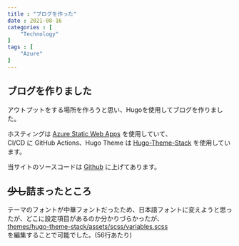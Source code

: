 ```yaml
---
title : "ブログを作った"
date : 2021-08-16
categories : [
    "Technology"
]
tags : [
    "Azure"
]
---
```


## ブログを作りました
アウトプットをする場所を作ろうと思い、Hugoを使用してブログを作りました。

ホスティングは [Azure Static Web Apps](https://azure.microsoft.com/ja-jp/services/app-service/static/) を使用していて、  
CI/CD に GitHub Actions、Hugo Theme は [Hugo-Theme-Stack](https://github.com/CaiJimmy/hugo-theme-stack) を使用しています。

当サイトのソースコードは [Github](https://github.com/rikupin1105/blog.rikupin.com) に上げてあります。

## ~~少し~~詰まったところ
テーマのフォントが中華フォントだったため、日本語フォントに変えようと思ったが、どこに設定項目があるのか分かりづらかったが、  
[themes/hugo-theme-stack/assets/scss/variables.scss](https://github.com/CaiJimmy/hugo-theme-stack/blob/master/assets/scss/variables.scss)  
を編集することで可能でした。(56行あたり)